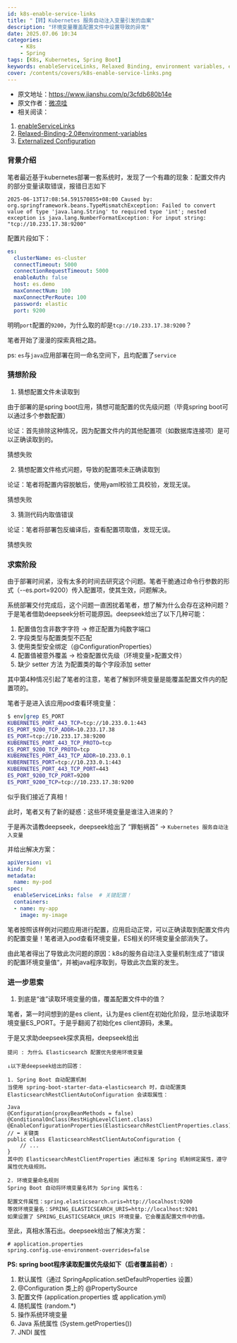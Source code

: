 ```yaml
---
id: k8s-enable-service-links
title: "【转】Kubernetes 服务自动注入变量引发的血案"
description: "环境变量覆盖配置文件中设置导致的异常"
date: 2025.07.06 10:34
categories:
    - K8s
    - Spring
tags: [K8s, Kubernetes, Spring Boot]
keywords: enableServiceLinks, Relaxed Binding, environment variables, externalized configuration
cover: /contents/covers/k8s-enable-service-links.png
---
```


- 原文地址：https://www.jianshu.com/p/3cfdb680b14e
- 原文作者：[微凉哇](https://www.jianshu.com/u/d682f8cbe064)
- 相关阅读：
1. [enableServiceLinks](https://notes.kodekloud.com/docs/Kubernetes-Troubleshooting-for-Application-Developers/Troubleshooting-Scenarios/enableServiceLinks)
1. [Relaxed-Binding-2.0#environment-variables](https://github.com/spring-projects/spring-boot/wiki/Relaxed-Binding-2.0#environment-variables)
1. [Externalized Configuration](https://docs.spring.io/spring-boot/reference/features/external-config.html)

### 背景介绍

笔者最近基于kubernetes部署一套系统时，发现了一个有趣的现象：配置文件内的部分变量读取错误，报错日志如下

```log
2025-06-13T17:08:54.591570855+08:00 Caused by: org.springframework.beans.TypeMismatchException: Failed to convert value of type 'java.lang.String' to required type 'int'; nested exception is java.lang.NumberFormatException: For input string: "tcp://10.233.17.38:9200"
```

配置片段如下：

```yaml
es:
  clusterName: es-cluster
  connectTimeout: 5000
  connectionRequestTimeout: 5000
  enableAuth: false
  host: es.demo
  maxConnectNum: 100
  maxConnectPerRoute: 100
  password: elastic
  port: 9200
```

明明`port`配置的`9200`，为什么取的却是`tcp://10.233.17.38:9200`？

笔者开始了漫漫的探索真相之路。

ps: `es`与`java`应用部署在同一命名空间下，且均配置了`service`

### 猜想阶段

1. 猜想配置文件未读取到

由于部署的是spring boot应用，猜想可能配置的优先级问题（毕竟spring boot可以通过多个参数配置）

论证：首先排除这种情况，因为配置文件内的其他配置项（如数据库连接项）是可以正确读取到的。

猜想失败

2. 猜想配置文件格式问题，导致的配置项未正确读取到

论证：笔者将配置内容脱敏后，使用yaml校验工具校验，发现无误。

猜想失败

3. 猜测代码内取值错误

论证：笔者将部署包反编译后，查看配置项取值，发现无误。

猜想失败

### 求索阶段

由于部署时间紧，没有太多的时间去研究这个问题。笔者干脆通过命令行参数的形式（--es.port=9200）传入配置项，使其生效，问题解决。

系统部署交付完成后，这个问题一直困扰着笔者，想了解为什么会存在这种问题？于是笔者借助deepseek分析可能原因。deepseek给出了以下几种可能：
1. 配置值包含非数字字符 -> 修正配置为纯数字端口
2. 字段类型与配置类型不匹配
3. 使用类型安全绑定（@ConfigurationProperties）
4. 配置值被意外覆盖 -> 检查配置优先级（环境变量>配置文件）
5. 缺少 setter 方法	为配置类的每个字段添加 setter

其中第4种情况引起了笔者的注意，笔者了解到环境变量是能覆盖配置文件内的配置项的。

笔者于是进入该应用pod查看环境变量：

```bash
$ env|grep ES_PORT  
KUBERNETES_PORT_443_TCP=tcp://10.233.0.1:443
ES_PORT_9200_TCP_ADDR=10.233.17.38
ES_PORT=tcp://10.233.17.38:9200
KUBERNETES_PORT_443_TCP_PROTO=tcp
ES_PORT_9200_TCP_PROTO=tcp
KUBERNETES_PORT_443_TCP_ADDR=10.233.0.1
KUBERNETES_PORT=tcp://10.233.0.1:443
KUBERNETES_PORT_443_TCP_PORT=443
ES_PORT_9200_TCP_PORT=9200
ES_PORT_9200_TCP=tcp://10.233.17.38:9200
```

似乎我们接近了真相！

此时，笔者又有了新的疑惑：这些环境变量是谁注入进来的？

于是再次请教deepseek，deepseek给出了 “罪魁祸首” -> `Kubernetes 服务自动注入变量`

并给出解决方案：

```yaml
apiVersion: v1
kind: Pod
metadata:
  name: my-pod
spec:
  enableServiceLinks: false  # 关键配置！
  containers:
  - name: my-app
    image: my-image
```

笔者按照该样例对问题应用进行配置，应用启动正常，可以正确读取到配置文件内的配置变量！笔者进入pod查看环境变量，ES相关的环境变量全部消失了。

由此笔者得出了导致此次问题的原因：k8s的服务自动注入变量机制生成了”错误的配置环境变量值“，并被java程序取到，导致此次血案的发生。

### 进一步思索

1. 到底是“谁”读取环境变量的值，覆盖配置文件中的值？

笔者，第一时间想到的是es client，认为是es client在初始化阶段，显示地读取环境变量ES_PORT。于是乎翻阅了初始化es client源码，未果。

于是又求助deepseek探求真相，deepseek给出

```text
提问 : 为什么 Elasticsearch 配置优先使用环境变量

↓以下是deepseek给出的回答：

1. Spring Boot 自动配置机制
当使用 spring-boot-starter-data-elasticsearch 时，自动配置类 ElasticsearchRestClientAutoConfiguration 会读取属性：

Java
@Configuration(proxyBeanMethods = false)
@ConditionalOnClass(RestHighLevelClient.class)
@EnableConfigurationProperties(ElasticsearchRestClientProperties.class) // ⬅️ 关键类
public class ElasticsearchRestClientAutoConfiguration {
    // ...
}
其中的 ElasticsearchRestClientProperties 通过标准 Spring 机制绑定属性，遵守属性优先级规则。

2. 环境变量命名规则
Spring Boot 自动将环境变量名转为 Spring 属性名：

配置文件属性：spring.elasticsearch.uris=http://localhost:9200
等效环境变量名：SPRING_ELASTICSEARCH_URIS=http://localhost:9201
如果设置了 SPRING_ELASTICSEARCH_URIS 环境变量，它会覆盖配置文件中的值。
```

至此，真相水落石出。deepseek给出了解决方案：

```properties
# application.properties
spring.config.use-environment-overrides=false
```

**PS: spring boot程序读取配置优先级如下（后者覆盖前者）:**

1. 默认属性（通过 SpringApplication.setDefaultProperties 设置）
2. @Configuration 类上的 @PropertySource
3. 配置文件 (application.properties 或 application.yml)
4. 随机属性 (random.*)
5. 操作系统环境变量
6. Java 系统属性 (System.getProperties())
7. JNDI 属性